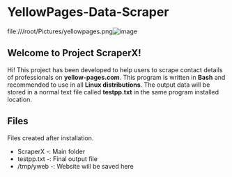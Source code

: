 # YellowPages-Data-Scraper
file:///root/Pictures/yellowpages.png![image](https://user-images.githubusercontent.com/92546198/138916165-5036df97-93aa-46b6-bd5b-7d2d2abeacf3.png)


## Welcome to Project ScraperX!
Hi! This project has been developed to help users to scrape contact details of professionals on **yellow-pages.com**.  This program is written in **Bash** and recommended to use in all **Linux distributions**. The output data will be stored in a normal text file called **testpp.txt** in the same program installed location.

## Files
Files created after installation.

 - ScraperX -: Main folder
 - testpp.txt -: Final output file
 - /tmp/yweb -: Website will be saved here 
